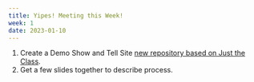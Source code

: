 ```yaml
---
title: Yipes! Meeting this Week!
week: 1
date: 2023-01-10
---
```


1. Create a Demo Show and Tell Site [new repository based on Just the Class](https://github.com/studiobvio/abc-jekyll-demo).
2. Get a few slides together to describe process.
